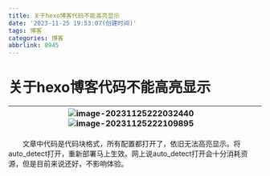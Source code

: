 ```yaml
---
title: 关于hexo博客代码不能高亮显示
date: '2023-11-25 19:53:07(创建时间)'
tags: 博客
categories: 博客
abbrlink: 8945
---
```


# 关于hexo博客代码不能高亮显示

| ![image-20231125222032440](https://hedy-1321816972.cos.ap-guangzhou.myqcloud.com/img/blog202311252220896.webp)![image-20231125222109895](https://hedy-1321816972.cos.ap-guangzhou.myqcloud.com/img/blog202311252221205.webp) |      |
| ------------------------------------------------------------ | ---- |

　　文章中代码是代码块格式，所有配置都打开了，依旧无法高亮显示。将auto_detect打开，重新部署马上生效。网上说auto_detect打开会十分消耗资源，但是目前来说还好，不影响体验。

